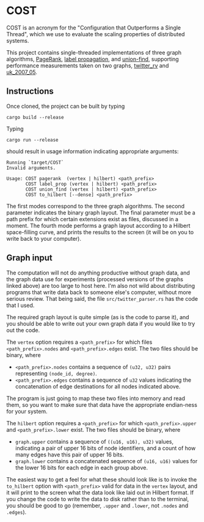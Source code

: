 # COST

COST is an acronym for the "Configuration that Outperforms a Single Thread", which we use to evaluate the scaling properties of distributed systems.

This project contains single-threaded implementations of three graph algorithms, [PageRank](http://en.wikipedia.org/wiki/PageRank), [label propagation](http://www.cs.cmu.edu/~ukang/papers/HalfpICDE2011.pdf), and [union-find](http://en.wikipedia.org/wiki/Disjoint-set_data_structure), supporting performance measurements taken on two graphs, [twitter_rv](http://an.kaist.ac.kr/traces/WWW2010.html) and [uk_2007_05](http://law.di.unimi.it/webdata/uk-2007-05/).

## Instructions

Once cloned, the project can be built by typing
```
cargo build --release
```
Typing
```
cargo run --release
```
should result in usage information indicating appropriate arguments:
```
Running `target/COST`
Invalid arguments.

Usage: COST pagerank  (vertex | hilbert) <path_prefix>
       COST label_prop (vertex | hilbert) <path_prefix>
       COST union_find (vertex | hilbert) <path_prefix>
       COST to_hilbert [--dense] <path_prefix>
```
The first modes correspond to the three graph algorithms. The second parameter indicates the binary graph layout. The final parameter must be a path prefix for which certain extensions exist as files, discussed in a moment. The fourth mode performs a graph layout according to a Hilbert space-filling curve, and prints the results to the screen (it will be on you to write back to your computer).

## Graph input
The computation will not do anything productive without graph data, and the graph data use for experiments (processed versions of the graphs linked above) are too large to host here. I'm also not wild about distributing programs that write data back to someone else's computer, without more serious review. That being said, the file `src/twitter_parser.rs` has the code that I used.

The required graph layout is quite simple (as is the code to parse it), and you should be able to write out your own graph data if you would like to try out the code.

The `vertex` option requires a `<path_prefix>` for which files `<path_prefix>.nodes` and `<path_prefix>.edges` exist. The two files should be binary, where

*   `<path_prefix>.nodes` contains a sequence of `(u32, u32)` pairs representing `(node_id, degree)`.
*   `<path_prefix>.edges` contains a sequence of `u32` values indicating the concatenation of edge destinations for all nodes indicated above.

The program is just going to map these two files into memory and read them, so you want to make sure that data have the appropriate endian-ness for your system.

The `hilbert` option requires a `<path_prefix>` for which `<path_prefix>.upper` and `<path_prefix>.lower` exist. The two files should be binary, where

*   `graph.upper` contains a sequence of `((u16, u16), u32)` values, indicating a pair of upper 16 bits of node identifiers, and a count of how many edges have this pair of upper 16 bits.
*   `graph.lower` contains a concatenated sequence of `(u16, u16)` values for the lower 16 bits for each edge in each group above.

The easiest way to get a feel for what these should look like is to invoke the `to_hilbert` option with `<path_prefix>` valid for data in the `vertex` layout, and it will print to the screen what the data look like laid out in Hilbert format. If you change the code to write the data to disk rather than to the terminal, you should be good to go (remember, `.upper` and `.lower`, not `.nodes` and `.edges`).
